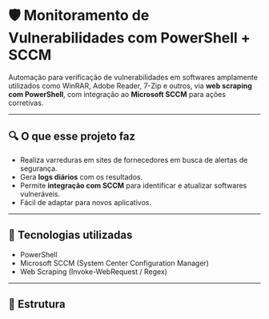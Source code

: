 # 🛡️ Monitoramento de Vulnerabilidades com PowerShell + SCCM

Automação para verificação de vulnerabilidades em softwares amplamente utilizados como WinRAR, Adobe Reader, 7-Zip e outros, via **web scraping com PowerShell**, com integração ao **Microsoft SCCM** para ações corretivas.

---

## 🔍 O que esse projeto faz

- Realiza varreduras em sites de fornecedores em busca de alertas de segurança.
- Gera **logs diários** com os resultados.
- Permite **integração com SCCM** para identificar e atualizar softwares vulneráveis.
- Fácil de adaptar para novos aplicativos.

---

## 🧰 Tecnologias utilizadas

- PowerShell
- Microsoft SCCM (System Center Configuration Manager)
- Web Scraping (Invoke-WebRequest / Regex)

---

## 📂 Estrutura


